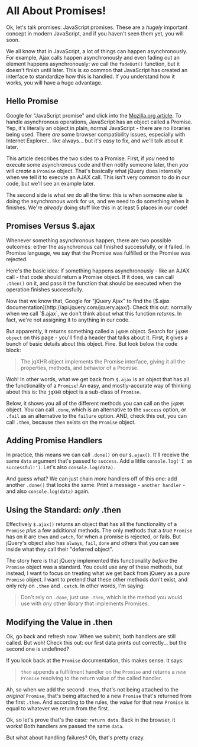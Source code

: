 # All About Promises!

Ok, let's talk promises: JavaScript promises. These are a *hugely* important concept
in modern JavaScript, and if you haven't seen them yet, you will soon.

We all know that in JavaScript, a lot of things can happen asynchronously. For example,
Ajax calls happen asynchronously and even fading out an element happens asynchronously:
we call the `fadeOut()` function, but it doesn't finish until later. This is *so*
common that JavaScript has created an interface to standardize how this is handled.
If you understand how it works, you will have a huge advantage.

## Hello Promise

Google for "JavaScript promise" and click into the [Mozilla.org article](https://developer.mozilla.org/en-US/docs/Web/JavaScript/Reference/Global_Objects/Promise).
To handle asynchronous operations, JavaScript has an object called a Promise. Yep,
it's literally an object in plain, normal JavaScript - there are no libraries being
used. There *are* some browser compatibility issues, especially with Internet Explorer...
like always... but it's easy to fix, and we'll talk about it later.

This article describes the two sides to a Promise. First, if *you* need to execute
some asynchronous code and then notify someone later, then *you* will *create*
a `Promise` object. That's basically what jQuery does internally when we tell it
to execute an AJAX call. This isn't very common to do in *our* code, but we'll see
an example later.

The second side is what *we* do all the time: this is when someone *else* is doing
the asynchronous work for us, and we need to do something when it finishes. We're
*already* doing stuff like this in at least 5 places in our code!

## Promises Versus $.ajax

Whenever something asynchronous happen, there are two possible outcomes: either
the asynchronous call finished successfully, or it failed. In Promise language, we
say that the Promise was fulfilled or the Promise was rejected.

Here's the basic idea: if something happens asynchronously - like an AJAX call -
that code should return a Promise object. If it does, we can call `.then()` on it,
and pass it the function that should be executed when the operation finishes successfully.

Now that we know that, Google for "jQuery Ajax" to find the
[$.ajax documentation](http://api.jquery.com/jquery.ajax/). Check this out: normally
when we call `$.ajax`, we don't think about what this function *returns*. In fact,
we're not assigning it to anything in our code.

But apparently, it returns something called a `jqXHR` object. Search for `jqXHR object`
on this page - you'll find a header that talks about it. First, it gives a bunch
of basic details about this object. Fine. But look below the code block:

> The jqXHR object implements the Promise interface, giving it all the properties,
> methods, and behavior of a Promise.

Woh! In other words, what we get back from `$.ajax` is an object that has all the
functionality of a `Promise`! An easy, and mostly-accurate way of thinking about
this is: the `jqXHR` object is a sub-class of `Promise`.

Below, it shows you all of the different methods you can call on the `jqXHR` object.
You can call `.done`, which is an alternative to the `success` option, or `.fail`
as an alternative to the `failure` option. AND, check this out, you can call `.then`,
because `then` exists on the `Promise` object.

## Adding Promise Handlers

In practice, this means we can call `.done()` on our `$.ajax()`. It'll receive the
same `data` argument that's passed to `success`. Add a little `console.log('I am successful!')`.
Let's also `console.log(data)`.

And guess what?  We can just chain *more* handlers off of this one: add another
`.done()` that looks the same. Print a message - `another handler` - and also
`console.log(data)` again.

## Using the Standard: *only* .then

Effectively `$.ajax()` returns an object that has all the functionality of a
`Promise` *plus* a few additional methods. The only methods that a *true* `Promise`
has on it are `then` and `catch`, for when a promise is rejected, or fails. But
jQuery's object also has `always`, `fail`, `done` and others that you can see inside
what they call their "deferred object".

The story here is that jQuery implemented this functionality *before* the `Promise`
object was a standard. You could use any of these methods, but instead, I want to
focus on treating what we get back from jQuery as a *pure* `Promise` object. I want
to pretend that these other methods don't exist, and only rely on `.then` and `.catch`.
In other words, I'm saying:

> Don't rely on `.done`, just use `.then`, which is the method you would
> use with *any* other library that implements Promises.

## Modifying the Value in .then

Ok, go back and refresh now. When we submit, both handlers are still called. But
woh! Check this out: our first data prints out correctly... but the second one is
undefined?

If you look back at the `Promise` documentation, this makes sense. It says:

> `then` appends a fulfillment handler on the `Promise` and returns a *new*
> `Promise` resolving to the return value of the called handler.

Ah, so when we add the second `.then`, that's not being attached to the *original*
`Promise`, that's being attached to a new `Promise` that's returned from the first
`.then`. And according to the rules, the *value* for that new `Promise` is equal
to whatever we return from the first.

Ok, so let's prove that's the case: `return data`. Back in the browser, it works!
Both handlers are passed the same `data`.

But what about handling failures? Oh, that's pretty crazy.
